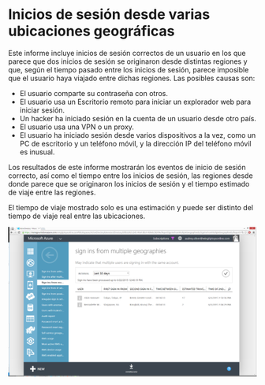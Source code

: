 <properties
	pageTitle="Inicios de sesión desde varias ubicaciones geográficas"
	description="Informe que señala usuarios en los que dos inicios de sesión parecían originarse en distintas regiones y, por el tiempo transcurrido entre inicios de sesión, resultaba imposible que el usuario viajase entre dichas regiones."
	services="active-directory"
	documentationCenter=""
	authors="SSalahAhmed"
	manager="gchander"
	editor=""/>

<tags
	ms.service="active-directory"
	ms.workload="identity"
	ms.tgt_pltfrm="na"
	ms.devlang="na"
	ms.topic="article"
	ms.date="08/17/2015"
	ms.author="saah;kenhoff"/>

# Inicios de sesión desde varias ubicaciones geográficas
<p>Este informe incluye inicios de sesión correctos de un usuario en los que parece que dos inicios de sesión se originaron desde distintas regiones y que, según el tiempo pasado entre los inicios de sesión, parece imposible que el usuario haya viajado entre dichas regiones. Las posibles causas son:</p><ul><li>El usuario comparte su contraseña con otros.</li><li>El usuario usa un Escritorio remoto para iniciar un explorador web para iniciar sesión.</li><li>Un hacker ha iniciado sesión en la cuenta de un usuario desde otro país.</li><li>El usuario usa una VPN o un proxy.</li><li>El usuario ha iniciado sesión desde varios dispositivos a la vez, como un PC de escritorio y un teléfono móvil, y la dirección IP del teléfono móvil es inusual.</li></ul><p>Los resultados de este informe mostrarán los eventos de inicio de sesión correcto, así como el tiempo entre los inicios de sesión, las regiones desde donde parece que se originaron los inicios de sesión y el tiempo estimado de viaje entre las regiones.</p><p>El tiempo de viaje mostrado solo es una estimación y puede ser distinto del tiempo de viaje real entre las ubicaciones.</p>


![Inicios de sesión desde varias ubicaciones geográficas](./media/active-directory-reporting-sign-ins-from-multiple-geographies/signInsFromMultipleGeographies.PNG)

<!---HONumber=Oct15_HO3-->